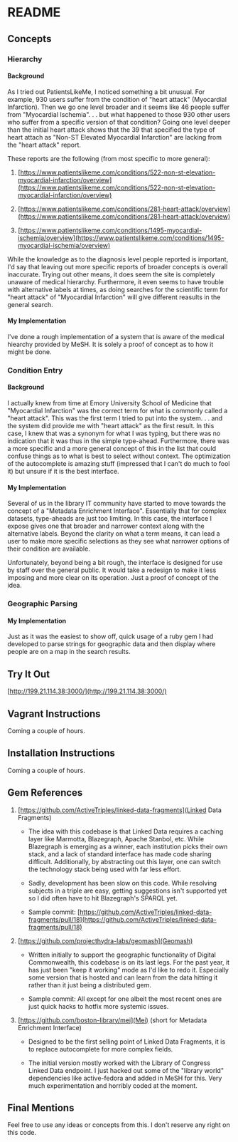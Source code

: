 # README

## Concepts

### Hierarchy

#### Background

As I tried out PatientsLikeMe, I noticed something a bit unusual. For example, 930 users suffer from the condition of
"heart attack" (Myocardial Infarction). Then we go one level broader and it seems like 46 people suffer from 
"Myocardial Ischemia". . . but what happened to those 930 other users who suffer from a specific version of that
condition? Going one level deeper than the initial heart attack shows that the 39 that specified the type of heart attach as
"Non-ST Elevated Myocardial Infarction" are lacking from the "heart attack" report.

These reports are the following (from most specific to more general):
1. [https://www.patientslikeme.com/conditions/522-non-st-elevation-myocardial-infarction/overview](https://www.patientslikeme.com/conditions/522-non-st-elevation-myocardial-infarction/overview)

2. [https://www.patientslikeme.com/conditions/281-heart-attack/overview](https://www.patientslikeme.com/conditions/281-heart-attack/overview)

3. [https://www.patientslikeme.com/conditions/1495-myocardial-ischemia/overview](https://www.patientslikeme.com/conditions/1495-myocardial-ischemia/overview)


While the knowledge as to the diagnosis level people reported is important, I'd say that leaving out more specific reports
of broader concepts is overall inaccurate. Trying out other means, it does seem the site is completely unaware of medical
hierarchy. Furthermore, it even seems to have trouble with alternative labels at times, as doing searches for the scientific
term for "heart attack" of "Myocardial Infarction" will give different reasults in the general search.

#### My Implementation

I've done a rough implementation of a system that is aware of the medical hiearchy provided by MeSH. It is solely a proof of
concept as to how it might be done.

### Condition Entry

#### Background

I actually knew from time at Emory University School of Medicine that "Myocardial Infarction" was the correct term for
what is commonly called a "heart attack". This was the first term I tried to put into the system. . . and the system did
provide me with "heart attack" as the first result. In this case, I knew that was a synonym for what I was typing, but 
there was no indication that it was thus in the simple type-ahead. Furthermore, there was a more specific and a more general 
concept of this in the list that could confuse things as to what is best to select without context. The optimization of the
autocomplete is amazing stuff (impressed that I can't do much to fool it) but unsure if it is the best interface.

#### My Implementation

Several of us in the library IT community have started to move towards the concept of a "Metadata Enrichment Interface".
Essentially that for complex datasets, type-aheads are just too limiting. In this case, the interface I expose gives one
that broader and narrower context along with the alternative labels. Beyond the clarity on what a term means, it can lead
a user to make more specific selections as they see what narrower options of their condition are available.

Unfortunately, beyond being a bit rough, the interface is designed for use by staff over the general public. It
would take a redesign to make it less imposing and more clear on its operation. Just a proof of concept of the idea.

### Geographic Parsing

#### My Implementation

Just as it was the easiest to show off, quick usage of a ruby gem I had developed to parse strings for geographic
data and then display where people are on a map in the search results.


## Try It Out

[http://199.21.114.38:3000/](http://199.21.114.38:3000/)

## Vagrant Instructions

Coming a couple of hours.

## Installation Instructions

Coming a couple of hours.

## Gem References

1. [https://github.com/ActiveTriples/linked-data-fragments](Linked Data Fragments)
   * The idea with this codebase is that Linked Data requires a caching layer like Marmotta, Blazegraph, Apache Stanbol, etc.
     While Blazegraph is emerging as a winner, each institution picks their own stack, and a lack of standard interface has made
     code sharing difficult. Additionally, by abstracting out this layer, one can switch the technology stack being used with
     far less effort.
     
   * Sadly, development has been slow on this code. While resolving subjects in a triple are easy, getting suggestions isn't
     supported yet so I did often have to hit Blazegraph's SPARQL yet. 
     
   * Sample commit: [https://github.com/ActiveTriples/linked-data-fragments/pull/18](https://github.com/ActiveTriples/linked-data-fragments/pull/18)

2. [https://github.com/projecthydra-labs/geomash](Geomash)
     * Written initially to support the geographic functionality of Digital Commonwealth, this codebase is on its last legs.
       For the past year, it has just been "keep it working" mode as I'd like to redo it. Especially some version that is hosted
       and can learn from the data hitting it rather than it just being a distributed gem.
       
     * Sample commit: All except for one albeit the most recent ones are just quick hacks to hotfix more systemic issues.
       
2. [https://github.com/boston-library/mei](Mei) (short for Metadata Enrichment Interface)
     * Designed to be the first selling point of Linked Data Fragments, it is to replace autocomplete for more complex fields.
       
     * The initial version mostly worked with the Library of Congress Linked Data endpoint. I just hacked out some 
        of the "library world" dependencies like active-fedora and added in MeSH for this. Very much experimentation 
        and horribly coded at the moment.
 
## Final Mentions

Feel free to use any ideas or concepts from this. I don't reserve any right on this code.